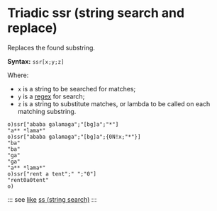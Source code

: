 # Triadic ssr (string search and replace)

Replaces the found substring.

**Syntax:** ```ssr[x;y;z]```

Where:

- `x` is a string to be searched for matches;
- `y` is a [regex](/regex.md) for search;
- `z` is a string to substitute matches, or lambda to be called on each matching substring.

```o
o)ssr["ababa galamaga";"[bg]a";"*"]
"a** *lama*"
o)ssr["ababa galamaga";"[bg]a";{0N!x;"*"}]
"ba"
"ba"
"ga"
"ga"
"a** *lama*"
o)ssr["rent a tent";" ";"0"]
"rent0a0tent"
o)
```

::: see
[like](/verbs/string/like.md)
[ss (string search)](/verbs/string/ss.md)
:::
